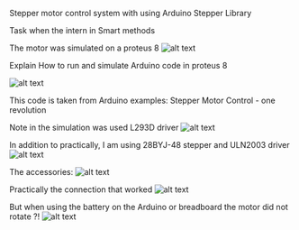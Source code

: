 Stepper motor control system with using Arduino Stepper Library

Task when the intern in Smart methods

The motor was simulated on a proteus 8
![alt text](https://github.com/MohammadYAmmar/Motors-Control-System/blob/master/Stepper%20motor%20control%20system/GIF%20Simulation%20in%20proteus%208%20to%20Stepper%20%20motor%20control%20system.gif "Simulation in proteus 8")

Explain How to run and simulate Arduino code in proteus 8

![alt text](https://github.com/MohammadYAmmar/Motors-Control-System/blob/master/Stepper%20motor%20control%20system/GIF%20How%20to%20run%20and%20simulate%20Arduino%20code%20in%20proteus%208.gif "To run Simulation in proteus 8")

This code is taken from Arduino examples: Stepper Motor Control - one revolution

Note in the simulation was used L293D driver
![alt text](https://github.com/MohammadYAmmar/Motors-Control-System/blob/master/Stepper%20motor%20control%20system/Image%20of%20simulation%20to%20Stepper%20motor%20control%20system.png "Simulation")

In addition to practically, I am using 28BYJ-48 stepper and ULN2003 driver
![alt text](https://github.com/MohammadYAmmar/Motors-Control-System/blob/master/Stepper%20motor%20control%20system/GIF%20practical%20part%20application%20applied%20to%20Stepper%20motor%20and%20ULN2003.gif "practically")
 
The accessories:
![alt text](https://github.com/MohammadYAmmar/Motors-Control-System/blob/master/Stepper%20motor%20control%20system/Stepper%20motor%20and%20ULN2003%20accessories.jpeg "accessories")

Practically the connection that worked
![alt text](https://github.com/MohammadYAmmar/Motors-Control-System/blob/master/Stepper%20motor%20control%20system/Practically%20the%20connection%20that%20worked.jpeg "connection")

But when using the battery on the Arduino or breadboard the motor did not rotate ?!
![alt text](https://github.com/MohammadYAmmar/Motors-Control-System/blob/master/Stepper%20motor%20control%20system/Practically%20it%20did%20not%20work%20with%20battery%20instead%20of%20USB.jpeg "connection not worked ")

